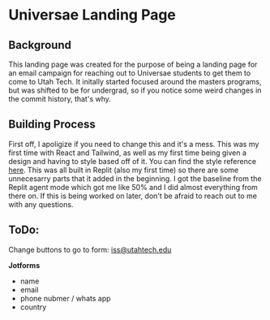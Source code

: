 # Universae Landing Page

## Background
This landing page was created for the purpose of being a landing page for an email campaign for reaching out to Universae students to get them to come to Utah Tech. It initally started focused around the masters programs, but  was shifted to be for undergrad, so if you notice some weird changes in the commit history, that's why. 

## Building Process
First off, I apoligize if you need to change this and it's a mess. This was my first time with React and Tailwind, as well as my first time being given a design and having to style based off of it. You can find the style reference [here](UniversaeLandingPageDesignWithCopy.ai). This was all built in Replit (also my first time) so there are some unnecesarry parts that it added in the beginning. I got the baseline from the Replit agent mode which got me like 50% and I did almost everything from there on. If this is being worked on later, don't be afraid to reach out to me with any questions.  


## ToDo:

Change buttons to go to form: iss@utahtech.edu

**Jotforms**

- name
- email
- phone nubmer / whats app
- country
